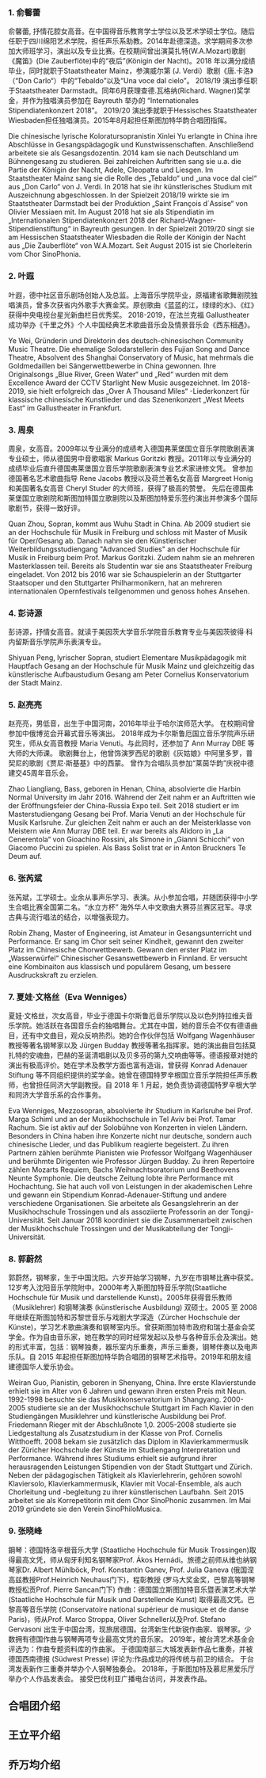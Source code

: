 ### 1. 俞馨蕾

俞馨蕾, 抒情花腔女高音。在中国得音乐教育学士学位以及艺术学硕士学位。随后任职于四川绵阳艺术学院，担任声乐系助教。2014年赴德深造。求学期间多次参加大师班学习，演出以及专业比赛。在校期间曾出演莫扎特(W.A.Mozart)歌剧《魔笛》(Die Zauberflöte)中的“夜后”(Königin der Nacht)。2018 年以满分成绩毕业，同时就职于Staatstheater Mainz，参演威尔第 (J. Verdi）歌剧《唐.卡洛》（“Don Carlo“）中的“Tebaldo”以及“Una voce dal cielo”。 2018/19 演出季任职于Staatstheater Darmstadt。同年6月获理查德.瓦格纳(Richard. Wagner)奖学金，并作为独唱演员参加在 Bayreuth 举办的 “Internationales Stipendiatenkonzert 2018”。 2019/20 演出季就职于Hessisches Staatstheater Wiesbaden担任独唱演员。2015年8月起担任斯图加特华韵合唱团指挥。

Die chinesische lyrische Koloratursopranistin Xinlei Yu erlangte in China ihre Abschlüsse in Gesangspädagogik und Kunstwissenschaften. Anschließend arbeitete sie als Gesangsdozentin. 2014 kam sie nach Deutschland um Bühnengesang zu studieren. Bei zahlreichen Auftritten sang sie u.a. die Partie der Königin der Nacht, Adele, Cleopatra und Liesgen. Im Staatstheater Mainz sang sie die Rolle des „Tebaldo“ und „una voce dal ciel“ aus „Don Carlo“ von J. Verdi. In 2018 hat sie ihr künstlerisches Studium mit Auszeichnung abgeschlossen. In der Spielzeit 2018/19 wirkte sie im Staatstheater Darmstadt bei der Produktion „Saint François d´Assise“ von Olivier Messiaen mit. Im August 2018 hat sie als Stipendiatin im „Internationalen Stipendiatenkonzert 2018 der Richard-Wagner-Stipendienstiftung“ in Bayreuth gesungen. In der Spielzeit 2019/20 singt sie am Hessischen Staatstheater Wiesbaden die Rolle der Königin der Nacht aus „Die Zauberflöte“ von W.A.Mozart. Seit August 2015 ist sie Chorleiterin vom Chor SinoPhonia.
 
### 2. 叶遐

叶遐，德中社区音乐剧场创始人及总监。上海音乐学院毕业，原福建省歌舞剧院独唱演员，曾多次获省内外歌手大赛金奖。原创歌曲《蓝蓝的江，绿绿的水》、《红》获得中央电视台星光新曲栏目优秀奖。 2018-2019，在法兰克福 Gallustheater 成功举办《千里之外》个人中国经典艺术歌曲音乐会及情景音乐会《西东相遇》。

Ye Wei, Gründerin und Direktorin des deutsch-chinesischen Community Music Theatre. Die ehemalige Solodarstellerin des Fujian Song and Dance Theatre, Absolvent des Shanghai Conservatory of Music, hat mehrmals die Goldmedaillen bei Sängerwettbewerbe in China gewonnen. Ihre Originalsongs „Blue River, Green Water“ und „Red“ wurden mit dem Excellence Award der CCTV Starlight New Music ausgezeichnet. Im 2018-2019, sie hielt erfolgreich das „Over A Thousand Miles“ -Liederkonzert für klassische chinesische Kunstlieder und das Szenenkonzert „West Meets East“ im Gallustheater in Frankfurt.

 
### 3. 周泉

周泉，女高音。2009年以专业满分的成绩考入德国弗莱堡国立音乐学院歌剧表演专业硕士，师从德国男中音歌唱家 Markus Goritzki 教授。2011年以专业满分的成绩毕业后直升德国弗莱堡国立音乐学院歌剧表演专业艺术家进修文凭。
曾参加德国著名艺术歌曲指导 Rene Jacobs 教授以及荷兰著名女高音 Margreet Honig 和美国著名女高音 Cheryl Studer 的大师班，获得了极高的赞誉。
先后在德国弗莱堡国立歌剧院和斯图加特国立歌剧院以及斯图加特爱乐签约演出并参演多个国际歌剧节，获得一致好评。

Quan Zhou, Sopran, kommt aus Wuhu Stadt in China. Ab 2009 studiert sie an der Hochschule für Musik in Freiburg und schloss mit Master of Musik für Oper/Gesang ab. Danach nahm sie den Künstlerischer Weiterbildungsstudiengang "Advanced Studies" an der Hochschule für Musik in Freiburg beim Prof. Markus Goritzki. Zudem nahm sie an mehreren Masterklassen teil. Bereits als Studentin war
sie ans Staatstheater Freiburg eingeladet. Von 2012 bis 2016 war
sie Schauspielerin an der Stuttgarter Staatsoper und den Stuttgarter Philharmonikern, hat an mehreren internationalen Opernfestivals teilgenommen und genoss hohes Ansehen.


### 4. 彭诗源

彭诗源，抒情女高音。就读于美因茨大学音乐学院音乐教育专业与美因茨彼得·科内留斯音乐学院声乐表演专业。

Shiyuan Peng, lyrischer Sopran, studiert Elementare Musikpädagogik mit Hauptfach Gesang an der Hochschule für Musik Mainz und gleichzeitig das künstlerische Aufbaustudium Gesang am Peter Cornelius Konservatorium der Stadt Mainz.

 
### 5. 赵亮亮

赵亮亮，男低音，出生于中国河南，2016年毕业于哈尔滨师范大学。
在校期间曾参加中俄博览会开幕式音乐等演出。
2018年成为卡尔斯鲁厄国立音乐学院声乐研究生，师从女高音教授 Maria Venuti。与此同时，还参加了 Ann Murray DBE 等大师的大师课。
歌剧舞台上，他曾饰演罗西尼的歌剧《灰姑娘》中阿里多罗，普契尼的歌剧《贾尼·斯基基》中的西蒙。
曾作为合唱队员参加“莱茵华韵”庆祝中德建交45周年音乐会。

Zhao Liangliang, Bass, geboren in Henan, China, absolvierte die Harbin Normal University im Jahr 2016. Während der Zeit nahm er an Auftritten wie der Eröffnungsfeier der China-Russia Expo teil.
Seit 2018 studiert er im Masterstudiengang Gesang bei Prof. Maria Venuti an der Hochschule für Musik Karlsruhe. Zur gleichen Zeit nahm er auch an der Meisterklasse von Meistern wie Ann Murray DBE teil.
Er war bereits als Alidoro in „La Cenerentola“ von Gioachino Rossini, als Simone in „Gianni Schicchi“ von Giacomo Puccini zu spielen. Als Bass Solist trat er in Anton Bruckners Te Deum auf.


### 6. 张芮斌

张芮斌，工学硕士。业余从事声乐学习、表演。从小参加合唱，并随团获得中小学生合唱比赛全国第二名。“水立方杯” 海外华人中文歌曲大赛芬兰赛区冠军。寻求古典与流行唱法的结合，以增强表现力。


Robin Zhang, Master of Engineering, ist Amateur in Gesangsunterricht und Performance. Er sang im Chor seit seiner Kindheit, gewannt den zweiter Platz im Chinesische Chorwettbewerb. Gewann den erster Platz im „Wasserwürfel“ Chinesischer Gesanswettbewerb in Finnland. Er versucht eine Kombinaiton aus klassisch und populärem Gesang, um bessere Ausdruckskraft zu erzielen.

 
### 7. 夏娃·文格丝（Eva Wenniges） 

夏娃·文格丝，次女高音，毕业于德国卡尔斯鲁厄音乐学院以及以色列特拉维夫音乐学院。她活跃在各国音乐会的独唱舞台。尤其在中国，她的音乐会不仅有德语曲目，还有中文曲目，观众反响热烈。她的合作伙伴包括 Wolfgang Wagenhäuser 教授等著名钢琴家以及 Jürgen Budday 教授等著名指挥家。她的演出曲目包括莫扎特的安魂曲，巴赫的圣诞清唱剧以及贝多芬的第九交响曲等等。德语报章对她的演出有极高评价。她在学术及教学方面也富有造诣，曾获得 Konrad Adenauer Stiftung 等不同组织提供的奖学金。她曾在德国特罗辛根国立音乐学院担任声乐教师，也曾担任同济大学副教授。自 2018 年 1 月起，她负责协调德国特罗辛根大学和同济大学音乐系的合作事务。

Eva Wenniges, Mezzosopran, absolvierte ihr Studium in Karlsruhe bei Prof. Marga Schiml und an der Musikhochschule in Tel Aviv bei Prof. Tamar Rachum. Sie ist aktiv auf der Solobühne von Konzerten in vielen Ländern. Besonders in China haben ihre Konzerte nicht nur deutsche, sondern auch chinesische Lieder, und das Publikum reagierte begeistert. Zu ihren Partnern zählen berühmte Pianisten wie Professor Wolfgang Wagenhäuser und berühmte Dirigenten wie Professor Jürgen Budday. Zu ihren Repertoire zählen Mozarts Requiem, Bachs Weihnachtsoratorium und Beethovens Neunte Symphonie. Die deutsche Zeitung lobte ihre Performance mit Hochachtung. Sie hat auch voll von Leistungen in der akademischen Lehre und gewann ein Stipendium Konrad-Adenauer-Stiftung und andere verschiedene Organisationen. Sie arbeitete als Gesangslehrerin an der Musikhochschule Trossingen und als assoziierte Professorin an der Tongji-Universität. Seit Januar 2018 koordiniert sie die Zusammenarbeit zwischen der Musikhochschule Trossingen und der Musikabteilung der Tongji-Universität.

 
### 8. 郭蔚然

郭蔚然，钢琴家，生于中国沈阳。六岁开始学习钢琴，九岁在市钢琴比赛中获奖。12岁考入沈阳音乐学院附中。2000年考入斯图加特音乐学院(Staatliche Hochschule für Musik und darstellende Kunst)。2005年获得音乐教师（Musiklehrer) 和钢琴演奏 (künstlerische Ausbildung) 双硕士。2005 至 2008 年继续在斯图加特和苏黎世音乐与戏剧大学深造（Zürcher Hochschule der Künste)，学习艺术歌曲演奏和钢琴室内乐。曾获斯图加特市政府和瑞士基金会奖学金。作为自由音乐家，她在教学的同时经常发起以及参与各种音乐会及演出。她的形式丰富，包括：钢琴独奏，器乐室内乐重奏，声乐三重奏，钢琴伴奏以及电声乐队。自 2015 年起担任斯图加特华韵合唱团的钢琴艺术指导。2019年和朋友组建德国华人爱乐协会。


Weiran Guo, Pianistin, geboren in Shenyang, China. 
Ihre erste Klavierstunde erhielt sie im Alter von 6 Jahren und gewann ihren ersten Preis mit Neun. 1992-1998 besuchte sie das Musikkonservatorium in Shangyang. 2000-2005 studierte sie an der Musikhochschule Stuttgart im Fach Klavier in den Studiengängen Musiklehrer und künstlerische Ausbildung bei Prof. Friedemann Rieger mit der Abschlußnote 1,0. 2005-2008 studierte sie Liedgestaltung als Zusatzstudium in der Klasse von Prof. Cornelis Witthoefft. 2008 bekam sie zusätzlich das Diplom in Klavierkammermusik der Züricher Hochschule der Künste im Studiengang Interpretation und Performance. Während ihres Studiums erhielt sie aufgrund ihrer herausragenden Leistungen Stipendien von der Stadt Stuttgart und Zürich.
Neben der pädagogischen Tätigkeit als Klavierlehrerin, gehören sowohl Klaviersolo, Klavierkammermusik, Klavier mit Vocal-Ensemble, als auch Chorleitung und -begleitung zu ihrer künstlerischen Laufbahn. Seit 2015 arbeitet sie als Korrepetitorin mit dem Chor SinoPhonic zusammen. Im Mai 2019 gründete sie den Verein SinoPhiloMusica.
 

### 9. 张晓峰

鋼琴：德国特洛辛根音乐大学 (Staatliche Hochschule für Musik Trossingen)取得最高文凭，师从匈牙利知名钢琴家Prof. Ákos Hernádi。旅德之前师从维也纳钢琴家Dr. Albert Mühlböck, Prof. Konstantin Ganev, Prof. Julia Ganeva (俄国涅高兹教授Prof.Heinrich Neuhaus门下)，程彰教授 (罗马大奖金奖，巴黎高等钢琴教授松贡Prof. Pierre Sancan门下)
作曲：德国国立斯图加特音乐暨表演艺术大学 (Staatliche Hochschule für Musik und Darstellende Kunst) 取得最高文凭。巴黎高等音乐学院 (Conservatoire national supérieur de musique et de danse Paris)，师从Prof. Marco Stroppa, Oliver Schneller以及Prof. Stefano Gervasoni
出生于中国台湾，现旅居德国。台湾新生代新锐作曲家、钢琴家。少数拥有德国作曲与钢琴两项专业最高文凭的音乐家。 
2019年，被台湾艺术基金会评选为：作曲专题资料库的作曲家。
于德国南部三大城发表新作品七重奏，并被德国西南德报 (Südwest Presse) 评论为:作品成功的将传统与前卫的结合。
于台湾发表新作三重奏并举办个人钢琴独奏会。
2018年，于斯图加特及慕尼黑爱乐厅举办个人作品发表会。
接受巴伐利亚广播电台访问，并发表作品。
 
## 合唱团介绍
 
## 王立平介绍
 
## 乔万均介绍


